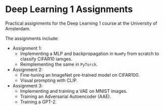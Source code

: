 # Deep Learning 1 Assignments

Practical assignments for the Deep Learning 1 course at the University of Amsterdam.

The assignments include:
- Assignment 1:
    - Implementing a MLP and backpropagation in `NumPy` from scratch to classify CIFAR10 iamges.
    - Reimplementing the same in `PyTorch`.
- Assignment 2:
    - Fine-tuning an ImageNet pre-trained model on CIFAR100.
    - Visual prompting with CLIP.
- Assignment 3:
    - Implementing and training a VAE on MNIST images.
    - Training an Adversarial Autoencoder (AAE).
    - Training a GPT-2.

